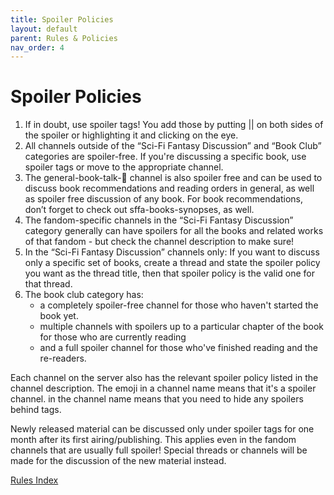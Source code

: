 ```yaml
---
title: Spoiler Policies
layout: default
parent: Rules & Policies
nav_order: 4
---
```


# Spoiler Policies

1. If in doubt, use spoiler tags! You add those by putting || on both sides of the spoiler or highlighting it and clicking on the eye.
2. All channels outside of the “Sci-Fi Fantasy Discussion” and “Book Club” categories are spoiler-free. If you're discussing a specific book, use spoiler tags or move to the appropriate channel.
3. The general-book-talk-📓 channel is also spoiler free and can be used to discuss book recommendations and reading orders in general, as well as spoiler free discussion of any book. For book recommendations, don’t forget to check out sffa-books-synopses, as well.
4. The fandom-specific channels in the “Sci-Fi Fantasy Discussion” category generally can have spoilers for all the books and related works of that fandom - but check the channel description to make sure!
5. In the “Sci-Fi Fantasy Discussion” channels only: If you want to discuss only a specific set of books, create a thread and state the spoiler policy you want as the thread title, then that spoiler policy is the valid one for that thread.
6. The book club category has:
    - a completely spoiler-free channel for those who haven't started the book yet.
    - multiple channels with spoilers up to a particular chapter of the book for those who are currently reading
    - and a full spoiler channel for those who've finished reading and the re-readers.

Each channel on the server also has the relevant spoiler policy listed in the channel description.
The  emoji in a channel name means that it's a spoiler channel.  in the channel name means that you need to hide any spoilers behind tags.

Newly released material can be discussed only under spoiler tags for one month after its first airing/publishing. This applies even in the fandom channels that are usually full spoiler! Special threads or channels will be made for the discussion of the new material instead.

[Rules Index](./Rules%20Index.md)
